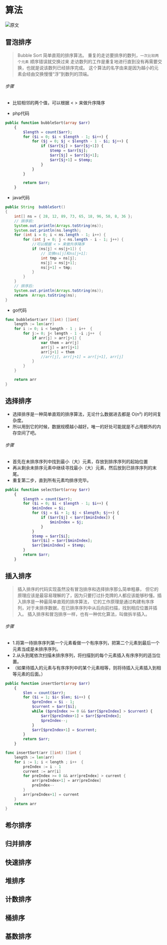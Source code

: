 # 算法
![原文](https://sort.hust.cc)

## 冒泡排序
>Bubble Sort 简单直观的排序算法。
>重复的走访要排序的数列，`一次比较两个元素`
>顺序错误就交换过来
>走访数列的工作是重复地进行直到没有再需要交换，也就是说该数列已经排序完成。
>这个算法的名字由来是因为越小的元素会经由交换慢慢“浮”到数列的顶端。

###### 步骤
- 比较相邻的两个值，可以根据 < > 来做升序降序

- php代码

```php
public function bubbleSort(array $arr)
    {
        $length = count($arr);
        for ($i = 0; $i < $length - 1; $i++) {
            for ($j = 0; $j < $length - 1 - $i; $j++) {
                if ($arr[$j] > $arr[$j+1]) {
                    $temp = $arr[$j];
                    $arr[$j] = $arr[$j+1];
                    $arr[$j+1] = $temp;
                }
            }
        }

        return $arr;
    }
```

- java代码

```java
public String  bubbleSort()
{
    int[] ns = { 28, 12, 89, 73, 65, 18, 96, 50, 8, 36 };
    // 排序前:
    System.out.println(Arrays.toString(ns));
    System.out.println(ns.length);
    for (int i = 0; i < ns.length - 1; i++) {
        for (int j = 0; j < ns.length - i - 1; j++) {
            //可以根据 < > 来做升序降序
            if (ns[j] < ns[j+1]) {
                // 交换ns[j]和ns[j+1]:
                int tmp = ns[j];
                ns[j] = ns[j+1];
                ns[j+1] = tmp;
            }
        }
    }
    // 排序后:
    System.out.println(Arrays.toString(ns));
    return  Arrays.toString(ns);
}
```

- go代码

```go
func bubbleSort(arr []int) []int{
	length := len(arr)
	for i := 0; i < length - 1 ; i++  {
		for j:= 0; j< length - 1 -i ;j++  {
			if arr[j] > arr[j+1] {
				var them = arr[j]
				arr[j] = arr[j+1]
				arr[j+1] = them
				//arr[j], arr[j+1] = arr[j+1], arr[j]
			}
		}
	}

	return arr
}
```

## 选择排序
- 选择排序是一种简单直观的排序算法，无论什么数据进去都是 O(n²) 的时间复杂度。
- 所以用到它的时候，数据规模越小越好。唯一的好处可能就是不占用额外的内存空间了吧。
###### 步骤 
- 首先在未排序序列中找到最小（大）元素，存放到排序序列的起始位置
- 再从剩余未排序元素中继续寻找最小（大）元素，然后放到已排序序列的末尾。
- 重复第二步，直到所有元素均排序完毕。

```php
public function selectSort(array $arr)
    {
        $length = count($arr);
        for ($i = 0; $i < $length - 1; $i++) {
            $minIndex = $i;
            for ($j = $i + 1; $j < $length; $j++) {
                if ($arr[$j] < $arr[$minIndex]) {
                    $minIndex = $j;
                }
            }
            $temp = $arr[$i];
            $arr[$i] = $arr[$minIndex];
            $arr[$minIndex] = $temp;
        }
        return $arr;
    }
```

## 插入排序
>插入排序的代码实现虽然没有冒泡排序和选择排序那么简单粗暴，
>但它的原理应该是最容易理解的了，因为只要打过扑克牌的人都应该能够秒懂。插入排序是一种最简单直观的排序算法，
>它的工作原理是通过构建有序序列，对于未排序数据，在已排序序列中从后向前扫描，找到相应位置并插入。
>插入排序和冒泡排序一样，也有一种优化算法，叫做拆半插入。

###### 步骤
- 1.将第一待排序序列第一个元素看做一个有序序列，把第二个元素到最后一个元素当成是未排序序列。
- 2.从头到尾依次扫描未排序序列，将扫描到的每个元素插入有序序列的适当位置。
- （如果待插入的元素与有序序列中的某个元素相等，则将待插入元素插入到相等元素的后面。）

```php
public function insertSort(array $arr)
    {
        $len = count($arr);
        for ($i = 1; $i< $len; $i++) {
            $preIndex = $i - 1;
            $current = $arr[$i];
            while ($preIndex >= 0 && $arr[$preIndex] > $current) {
                $arr[$preIndex+1] = $arr[$preIndex];
                $preIndex--;
            }
            $arr[$preIndex+1] = $current;
        }
        return $arr;
    }
```

```go
func insertSort(arr []int) []int {
	length := len(arr)
	for i := 1; i < length ; i++  {
		preIndex := i - 1
		current := arr[i]
		for preIndex >= 0 && arr[preIndex] > current {
			arr[preIndex+1] = arr[preIndex]
			preIndex--
		}
		arr[preIndex+1] = current
	}
	return arr
}
```


## 希尔排序

## 归并排序

## 快速排序

## 堆排序

## 计数排序

## 桶排序

## 基数排序
